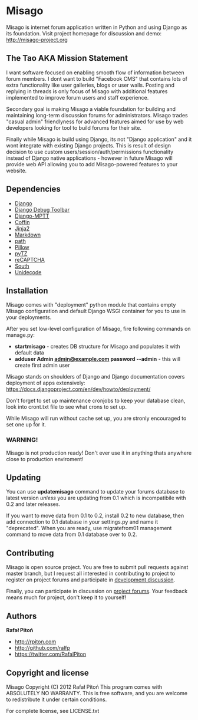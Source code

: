 Misago
======

Misago is internet forum application written in Python and using Django as its foundation.
Visit project homepage for discussion and demo: <http://misago-project.org>


The Tao AKA Mission Statement
-----------------------------

I want software focused on enabling smooth flow of information between forum members. I dont want to build "Facebook CMS" that contains lots of extra functionality like user galleries, blogs or user walls. Posting and replying in threads is only focus of Misago with additional features implemented to improve forum users and staff experience.

Secondary goal is making Misago a viable foundation for building and maintaining long-term discussion forums for administrators. Misago trades "casual admin" friendlyness for advanced features aimed for use by web developers looking for tool to build forums for their site.

Finally while Misago is build using Django, its not "Django application" and it wont integrate with existing Django projects. This is result of design decision to use custom users/session/auth/permissions functionality instead of Django native applications - however in future Misago will provide web API allowing you to add Misago-powered features to your website.


Dependencies
------------

* [Django](http://djangoproject.com)
* [Django Debug Toolbar](https://github.com/django-debug-toolbar/django-debug-toolbar)
* [Django-MPTT](https://github.com/django-mptt/django-mptt)
* [Coffin](https://github.com/coffin/coffin)
* [Jinja2](https://github.com/mitsuhiko/jinja2)
* [Markdown](http://pypi.python.org/pypi/Markdown)
* [path](http://pypi.python.org/pypi/path.py)
* [Pillow](http://pypi.python.org/pypi/Pillow/)
* [pyTZ](http://pypi.python.org/pypi/pytz/2012h)
* [reCAPTCHA](http://pypi.python.org/pypi/recaptcha-client)
* [South](http://south.aeracode.org)
* [Unidecode](http://pypi.python.org/pypi/Unidecode)


Installation
------------

Misago comes with "deployment" python module that contains empty Misago configuration and default Django WSGI container for you to use in your deployments.

After you set low-level configuration of Misago, fire following commands on manage.py:

* __startmisago__ - creates DB structure for Misago and populates it with default data
* __adduser Admin admin@example.com password --admin__ - this will create first admin user

Misago stands on shoulders of Django and Django documentation covers deployment of apps extensively:
https://docs.djangoproject.com/en/dev/howto/deployment/

Don't forget to set up maintenance cronjobs to keep your database clean, look into cront.txt file to see what crons to set up.

While Misago will run without cache set up, you are stronly encouraged to set one up for it.

### WARNING!

Misago is not production ready! Don't ever use it in anything thats anywhere close to production enviroment!


Updating
--------

You can use **updatemisago** command to update your forums database to latest version *unless* you are updating from 0.1 which is incompatibile with 0.2 and later releases.

If you want to move data from 0.1 to 0.2, install 0.2 to new database, then add connection to 0.1 database in your settings.py and name it "deprecated". When you are ready, use migratefrom01 management command to move data from 0.1 database over to 0.2.


Contributing
------------

Misago is open source project. You are free to submit pull requests against master branch, but I request all interested in contributing to project to register on project forums and participate in [development discussion](http://misago-project.org/category/development-discussion-17/).

Finally, you can participate in discussion on [project forums](http://misago-project.org). Your feedback means much for project, don't keep it to yourself!


Authors
-------

**Rafał Pitoń**

+ http://rpiton.com
+ http://github.com/ralfp
+ https://twitter.com/RafalPiton


Copyright and license
---------------------

Misago  Copyright (C) 2012  Rafał Pitoń
This program comes with ABSOLUTELY NO WARRANTY.
This is free software, and you are welcome to redistribute it
under certain conditions.

For complete license, see LICENSE.txt